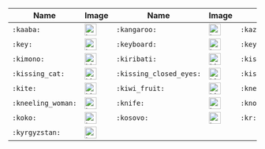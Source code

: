 | Name | Image | Name | Image | Name | Image | Name | Image |
| --- | --- | --- | --- | --- | --- | --- | --- |
| `:kaaba:` | <img src="https://github.githubassets.com/images/icons/emoji/unicode/1f54b.png?v8" alt="kaaba" width="24" height="24" /> | `:kangaroo:` | <img src="https://github.githubassets.com/images/icons/emoji/unicode/1f998.png?v8" alt="kangaroo" width="24" height="24" /> | `:kazakhstan:` | <img src="https://github.githubassets.com/images/icons/emoji/unicode/1f1f0-1f1ff.png?v8" alt="kazakhstan" width="24" height="24" /> | `:kenya:` | <img src="https://github.githubassets.com/images/icons/emoji/unicode/1f1f0-1f1ea.png?v8" alt="kenya" width="24" height="24" /> |
| `:key:` | <img src="https://github.githubassets.com/images/icons/emoji/unicode/1f511.png?v8" alt="key" width="24" height="24" /> | `:keyboard:` | <img src="https://github.githubassets.com/images/icons/emoji/unicode/2328.png?v8" alt="keyboard" width="24" height="24" /> | `:keycap_ten:` | <img src="https://github.githubassets.com/images/icons/emoji/unicode/1f51f.png?v8" alt="keycap_ten" width="24" height="24" /> | `:kick_scooter:` | <img src="https://github.githubassets.com/images/icons/emoji/unicode/1f6f4.png?v8" alt="kick_scooter" width="24" height="24" /> |
| `:kimono:` | <img src="https://github.githubassets.com/images/icons/emoji/unicode/1f458.png?v8" alt="kimono" width="24" height="24" /> | `:kiribati:` | <img src="https://github.githubassets.com/images/icons/emoji/unicode/1f1f0-1f1ee.png?v8" alt="kiribati" width="24" height="24" /> | `:kiss:` | <img src="https://github.githubassets.com/images/icons/emoji/unicode/1f48b.png?v8" alt="kiss" width="24" height="24" /> | `:kissing:` | <img src="https://github.githubassets.com/images/icons/emoji/unicode/1f617.png?v8" alt="kissing" width="24" height="24" /> |
| `:kissing_cat:` | <img src="https://github.githubassets.com/images/icons/emoji/unicode/1f63d.png?v8" alt="kissing_cat" width="24" height="24" /> | `:kissing_closed_eyes:` | <img src="https://github.githubassets.com/images/icons/emoji/unicode/1f61a.png?v8" alt="kissing_closed_eyes" width="24" height="24" /> | `:kissing_heart:` | <img src="https://github.githubassets.com/images/icons/emoji/unicode/1f618.png?v8" alt="kissing_heart" width="24" height="24" /> | `:kissing_smiling_eyes:` | <img src="https://github.githubassets.com/images/icons/emoji/unicode/1f619.png?v8" alt="kissing_smiling_eyes" width="24" height="24" /> |
| `:kite:` | <img src="https://github.githubassets.com/images/icons/emoji/unicode/1fa81.png?v8" alt="kite" width="24" height="24" /> | `:kiwi_fruit:` | <img src="https://github.githubassets.com/images/icons/emoji/unicode/1f95d.png?v8" alt="kiwi_fruit" width="24" height="24" /> | `:kneeling_man:` | <img src="https://github.githubassets.com/images/icons/emoji/unicode/1f9ce-2642.png?v8" alt="kneeling_man" width="24" height="24" /> | `:kneeling_person:` | <img src="https://github.githubassets.com/images/icons/emoji/unicode/1f9ce.png?v8" alt="kneeling_person" width="24" height="24" /> |
| `:kneeling_woman:` | <img src="https://github.githubassets.com/images/icons/emoji/unicode/1f9ce-2640.png?v8" alt="kneeling_woman" width="24" height="24" /> | `:knife:` | <img src="https://github.githubassets.com/images/icons/emoji/unicode/1f52a.png?v8" alt="knife" width="24" height="24" /> | `:knot:` | <img src="https://github.githubassets.com/images/icons/emoji/unicode/1faa2.png?v8" alt="knot" width="24" height="24" /> | `:koala:` | <img src="https://github.githubassets.com/images/icons/emoji/unicode/1f428.png?v8" alt="koala" width="24" height="24" /> |
| `:koko:` | <img src="https://github.githubassets.com/images/icons/emoji/unicode/1f201.png?v8" alt="koko" width="24" height="24" /> | `:kosovo:` | <img src="https://github.githubassets.com/images/icons/emoji/unicode/1f1fd-1f1f0.png?v8" alt="kosovo" width="24" height="24" /> | `:kr:` | <img src="https://github.githubassets.com/images/icons/emoji/unicode/1f1f0-1f1f7.png?v8" alt="kr" width="24" height="24" /> | `:kuwait:` | <img src="https://github.githubassets.com/images/icons/emoji/unicode/1f1f0-1f1fc.png?v8" alt="kuwait" width="24" height="24" /> |
| `:kyrgyzstan:` | <img src="https://github.githubassets.com/images/icons/emoji/unicode/1f1f0-1f1ec.png?v8" alt="kyrgyzstan" width="24" height="24" /> |  |  |  |  |  |  |
